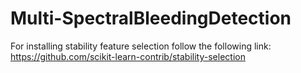 # Multi-SpectralBleedingDetection
For installing stability feature selection follow the following link:
https://github.com/scikit-learn-contrib/stability-selection
